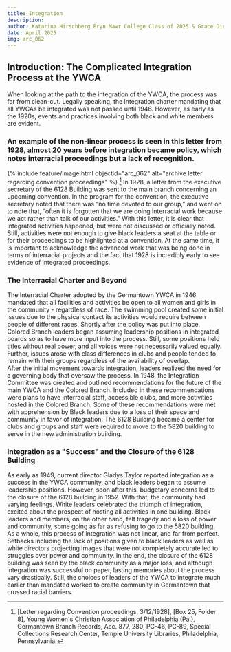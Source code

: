 ```yaml
---
title: Integration
description:
author: Katarina Hirschberg Bryn Mawr College Class of 2025 & Grace Diehl Bryn Mawr College Class of 2027
date: April 2025
img: arc_062
---
```


## Introduction: The Complicated Integration Process at the YWCA
When looking at the path to the integration of the YWCA, the process was far from clean-cut. Legally speaking, the integration charter mandating that all YWCAs be integrated was not passed until 1946. However, as early as the 1920s, events and practices involving both black and white members are evident.  

### An example of the non-linear process is seen in this letter from 1928, almost 20 years before integration became policy, which notes interracial proceedings but a lack of recognition.
{% include feature/image.html objectid="arc_062" alt="archive letter regarding convention proceedings" %} [^fn1]
In 1928, a letter from the executive secretary of the 6128 Building was sent to the main branch concerning an upcoming convention. In the program for the convention, the executive secretary noted that there was “no time devoted to our group,” and went on to note that, “often it is forgotten that we are doing Interracial work because we act rather than talk of our activities." With this letter, it is clear that integrated activities happened, but were not discussed or officially noted. Still, activities were not enough to give black leaders a seat at the table or for their proceedings to be highlighted at a convention. At the same time, it is important to acknowledge the advanced work that was being done in terms of interracial projects and the fact that 1928 is incredibly early to see evidence of integrated proceedings. 

### The Interracial Charter and Beyond
The Interracial Charter adopted by the Germantown YWCA in 1946 mandated that all facilities and activities be open to all women and girls in the community - regardless of race. The swimming pool created some initial issues due to the physical contact its activities would require between people of different races. Shortly after the policy was put into place, Colored Branch leaders began assuming leadership positions in integrated boards so as to have more input into the process. Still, some positions held titles without real power, and all voices were not necessarily valued equally. Further, issues arose with class differences in clubs and people tended to remain with their groups regardless of the availability of overlap.  
After the initial movement towards integration, leaders realized the need for a governing body that oversaw the process. In 1948, the Integration Committee was created and outlined recommendations for the future of the main YWCA and the Colored Branch. Included in these recommendations were plans to have interracial staff, accessible clubs, and more activities hosted in the Colored Branch. Some of these recommendations were met with apprehension by Black leaders due to a loss of their space and community in favor of integration. The 6128 Building became a center for clubs and groups and staff were required to move to the 5820 building to serve in the new administration building.

### Integration as a "Success" and the Closure of the 6128 Building
As early as 1949, current director Gladys Taylor reported integration as a success in the YWCA community, and black leaders began to assume leadership positions. However, soon after this, budgetary concerns led to the closure of the 6128 building in 1952. With that, the community had varying feelings. White leaders celebrated the triumph of integration, excited about the prospect of hosting all activities in one building. Black leaders and members, on the other hand, felt tragedy and a loss of power and community, some going as far as refusing to go to the 5820 building.
As a whole, this process of integration was not linear, and far from perfect. Setbacks including the lack of positions given to black leaders as well as white directors projecting images that were not completely accurate led to struggles over power and community. In the end, the closure of the 6128 building was seen by the black community as a major loss, and although integration was successful on paper, lasting memories about the process vary drastically. Still, the choices of leaders of the YWCA to integrate much earlier than mandated worked to create community in Germantown that crossed racial barriers. 

[^fn1]: [Letter regarding Convention proceedings, 3/12/1928], [Box 25, Folder 8], Young Women's Christian Association of Philadelphia (Pa.), Germantown Branch Records, Acc. 877, 280, PC-46, PC-89, Special Collections Research Center, Temple University Libraries, Philadelphia, Pennsylvania.
